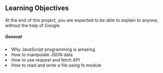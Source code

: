 <h2>Learning Objectives</h2>
<p>At the end of this project, you are expected to be able to explain to anyone, without the help of Google:</p>


<h5>General</h5>
<li>Why JavaScript programming is amazing</li>
<li>How to manipulate JSON data</li>
<li>How to use request and fetch API</li>
<li>How to read and write a file using fs module</li>

